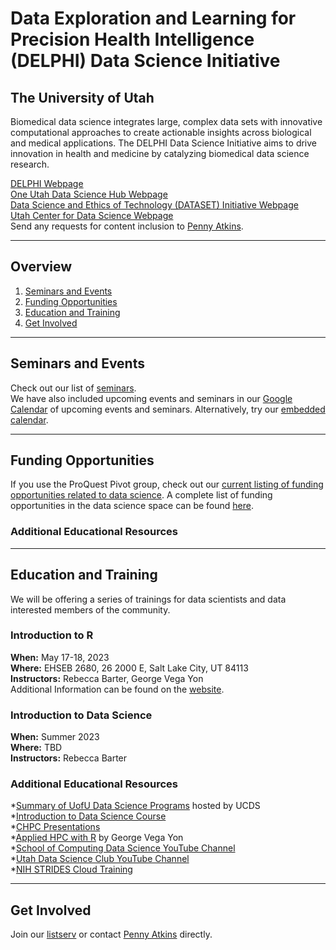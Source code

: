 # Data Exploration and Learning for Precision Health Intelligence (DELPHI) Data Science Initiative 
## The University of Utah
Biomedical data science integrates large, complex data sets with innovative computational approaches to create actionable insights across biological and medical applications. The DELPHI Data Science Initiative aims to drive innovation in health and medicine by catalyzing biomedical data science research.

[DELPHI Webpage](https://uofuhealth.utah.edu/delphi-data-science-initiative)  
[One Utah Data Science Hub Webpage](https://www.research.utah.edu/one-utah-data-science-hub/)  
[Data Science and Ethics of Technology (DATASET) Initiative Webpage](https://www.research.utah.edu/one-utah-data-science-hub/data-science-ethics-of-technology-initiative-dataset/)  
[Utah Center for Data Science Webpage](https://datascience.utah.edu/)  
Send any requests for content inclusion to [Penny Atkins](mailto:pennyatkins@hsc.utah.edu).
***
## Overview
1. [Seminars and Events](#events)
2. [Funding Opportunities](#funding-opps)
3. [Education and Training](#education)
4. [Get Involved](#join-us)

***
## Seminars and Events
Check out our list of [seminars](https://docs.google.com/spreadsheets/d/1HfGwsBgC5uBEpXf6oQcGvmXopBwh9HZpcLanwJ5GspQ/edit#gid=0).  
We have also included upcoming events and seminars in our [Google Calendar](https://calendar.google.com/calendar/u/0?cid=Y2Y0ZDA4OThhMjJiMmQxOTY5NzU1ZDRiYmU3NzA2M2U4MGVhNDgxMGEyNGEyYTI0ZWQ4NDAwM2IyMjU0NGY1NEBncm91cC5jYWxlbmRhci5nb29nbGUuY29t) of upcoming events and seminars. 
Alternatively, try our [embedded calendar](https://calendar.google.com/calendar/embed?src=cf4d0898a22b2d1969755d4bbe77063e80ea4810a24a2a24ed84003b22544f54%40group.calendar.google.com&ctz=America%2FDenver).

***
## Funding Opportunities

If you use the ProQuest Pivot group, check out our [current listing of funding opportunities related to data science](https://pivot.proquest.com//funding/results?s_id=2660468). 
A complete list of funding opportunities in the data science space can be found [here](https://docs.google.com/spreadsheets/d/1tPtUZ1vtmAibAaKuV6eR0h0mgwkxfKMm/edit#gid=364844323).

### Additional Educational Resources


***
## Education and Training
We will be offering a series of trainings for data scientists and data interested members of the community.

### Introduction to R
**When:** May 17-18, 2023  
**Where:** EHSEB 2680, 26 2000 E, Salt Lake City, UT 84113  
**Instructors:** Rebecca Barter, George Vega Yon  
Additional Information can be found on the [website](https://uofudelphi.github.io/2023-05-17-Intro_R/).  

### Introduction to Data Science
**When:** Summer 2023  
**Where:** TBD  
**Instructors:** Rebecca Barter  

### Additional Educational Resources
*[Summary of UofU Data Science Programs](https://datascience.utah.edu/programs.html) hosted by UCDS  
*[Introduction to Data Science Course](https://datasciencecourse.net/2023/index.html)  
*[CHPC Presentations](https://www.chpc.utah.edu/presentations/)  
*[Applied HPC with R](https://book-hpc.ggvy.cl/) by George Vega Yon  
*[School of Computing Data Science YouTube Channel](https://www.youtube.com/@UofUDataScience/videos)  
*[Utah Data Science Club YouTube Channel](https://www.youtube.com/@utahdatascience6178/videos)  
*[NIH STRIDES Cloud Training](https://cloud.nih.gov/training/)  


***
## Get Involved
Join our [listserv](https://www.lists.utah.edu/wws/subscribe/delphi?previous_action=info) or contact [Penny Atkins](mailto:pennyatkins@hsc.utah.edu) directly.



